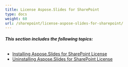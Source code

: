 ```yaml
---
title: License Aspose.Slides for SharePoint
type: docs
weight: 60
url: /sharepoint/license-aspose-slides-for-sharepoint/
---
```


###### **This section includes the following topics:** 
- [Installing Aspose.Slides for SharePoint License](/slides/sharepoint/installing-aspose-slides-for-sharepoint-license-html/)
- [Uninstalling Aspose.Slides for SharePoint License](/slides/sharepoint/uninstalling-aspose-slides-for-sharepoint-license-html/)
